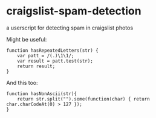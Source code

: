 # craigslist-spam-detection

a userscript for detecting spam in craigslist photos

Might be useful:
```
function hasRepeatedLetters(str) {
    var patt = /(.)\1\1/;
    var result = patt.test(str);
    return result;
}
```
And this too:
```
function hasNonAscii(str){
    return str.split("").some(function(char) { return char.charCodeAt(0) > 127 });
}
```

